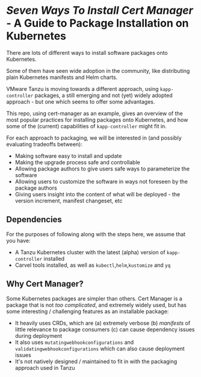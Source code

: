 # *Seven Ways To Install Cert Manager* -  A Guide to Package Installation on Kubernetes

There are lots of different ways to install software packages onto Kubernetes. 

Some of them have seen wide adoption in the community, like distributing plain Kubernetes manifests and Helm charts.

VMware Tanzu is moving towards a different approach, using `kapp-controller` packages, a still emerging and not (yet) widely adopted approach - but one which seems to offer some advantages. 

This repo, using cert-manager as an example, gives an overview of the most popular practices for installing packages onto Kubernetes, and how some of the (current) capabilities of `kapp-controller` might fit in.

For each approach to packaging, we will be interested in (and possibly evaluating tradeoffs between):
- Making software easy to install and update
- Making the upgrade process safe and controllable
- Allowing package authors to give users safe ways to parameterize the software
- Allowing users to customize the software in ways not foreseen by the package authors
- Giving users insight into the content of what will be deployed - the version increment, manifest changeset, etc

## Dependencies

For the purposes of following along with the steps here, we assume that you have: 
- A Tanzu Kubernetes cluster with the latest (alpha) version of `kapp-controller` installed
- Carvel tools installed, as well as `kubectl`,`helm`,`kustomize` and `yq`

## Why Cert Manager?

Some Kubernetes packages are simpler than others. Cert Manager is a package that is not *too complicated*, and extremely widely used, but has some interesting / challenging features as an installable package:
- It heavily uses CRDs, which are (a) extremely verbose (b) *manifests* of little relevance to package consumers (c) can cause dependency issues during deployment
- It also uses `mutatingwebhookconfigurations` and `validatingwebhookconfigurations` which can also cause deployment issues
- It's not natively designed / maintained to fit in with the packaging approach used in Tanzu
